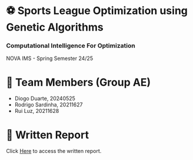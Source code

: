 # ⚽ Sports League Optimization using Genetic Algorithms
### Computational Intelligence For Optimization

NOVA IMS - Spring Semester 24/25

# 👥 Team Members (Group AE)
- Diogo Duarte, 20240525
- Rodrigo Sardinha, 20211627
- Rui Luz, 20211628

# 📑 Written Report
Click [Here](report/CIFO_GroupAE.pdf) to access the written report.
